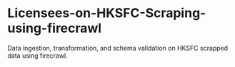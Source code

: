 # Licensees-on-HKSFC-Scraping-using-firecrawl
Data ingestion, transformation, and schema validation on HKSFC scrapped data using firecrawl.
